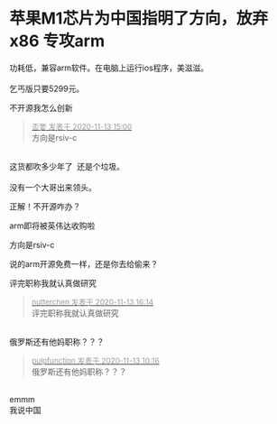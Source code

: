 # 苹果M1芯片为中国指明了方向，放弃x86  专攻arm


功耗低，兼容arm软件。在电脑上运行ios程序，美滋滋。<br />
<br />
乞丐版只要5299元。

不开源我怎么创新

<div class="quote"><blockquote><font size="2"><a href="https://www.hostloc.com/forum.php?mod=redirect&amp;goto=findpost&amp;pid=9448584&amp;ptid=766236" target="_blank"><font color="#999999">否要 发表于 2020-11-13 15:00</font></a></font><br />
方向是rsiv-c</blockquote></div><br />
这货都吹多少年了&nbsp;&nbsp;还是个垃圾。<br />
<br />
没有一个大哥出来领头。

<img src="static/image/smiley/default/lol.gif" smilieid="12" border="0" alt="" /><img src="static/image/smiley/default/lol.gif" smilieid="12" border="0" alt="" /><img src="static/image/smiley/default/lol.gif" smilieid="12" border="0" alt="" />正解！不开源咋办？

arm即将被英伟达收购啦<img src="static/image/smiley/yct/020.gif" smilieid="47" border="0" alt="" />

方向是rsiv-c

说的arm开源免费一样，还是你去给偷来？ 

评完职称我就认真做研究

<div class="quote"><blockquote><font size="2"><a href="https://www.hostloc.com/forum.php?mod=redirect&amp;goto=findpost&amp;pid=9448626&amp;ptid=766236" target="_blank"><font color="#999999">nutterchen 发表于 2020-11-13 16:14</font></a></font><br />
评完职称我就认真做研究</blockquote></div><br />
俄罗斯还有他妈职称？？？

<div class="quote"><blockquote><font size="2"><a href="https://www.hostloc.com/forum.php?mod=redirect&amp;goto=findpost&amp;pid=9448632&amp;ptid=766236" target="_blank"><font color="#999999">pulpfunction 发表于 2020-11-13 10:16</font></a></font><br />
俄罗斯还有他妈职称？？？</blockquote></div><br />
emmm<br />
 我说中国 <br />

